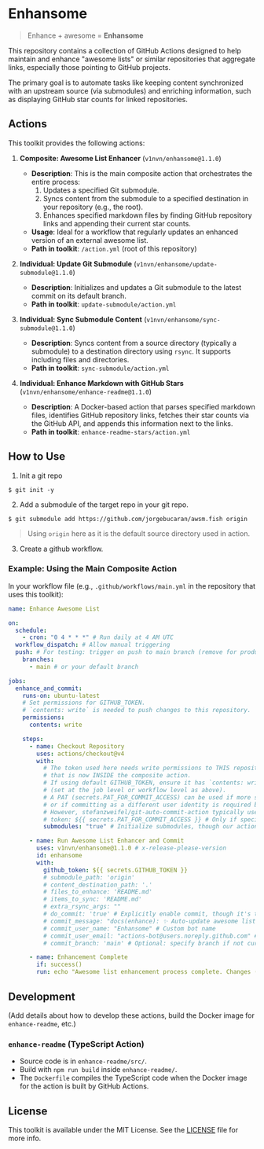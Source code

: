 # Enhansome

> Enhance + awesome = **Enhansome**

This repository contains a collection of GitHub Actions designed to help maintain and enhance "awesome lists" or similar repositories that aggregate links, especially those pointing to GitHub projects.

The primary goal is to automate tasks like keeping content synchronized with an upstream source (via submodules) and enriching information, such as displaying GitHub star counts for linked repositories.

## Actions

This toolkit provides the following actions:

1. **Composite: Awesome List Enhancer** (`v1nvn/enhansome@1.1.0`) <!-- x-release-please-version -->

    - **Description**: This is the main composite action that orchestrates the entire process:
      1. Updates a specified Git submodule.
      2. Syncs content from the submodule to a specified destination in your repository (e.g., the root).
      3. Enhances specified markdown files by finding GitHub repository links and appending their current star counts.
    - **Usage**: Ideal for a workflow that regularly updates an enhanced version of an external awesome list.
    - **Path in toolkit**: `/action.yml` (root of this repository)

2. **Individual: Update Git Submodule** (`v1nvn/enhansome/update-submodule@1.1.0`) <!-- x-release-please-version -->

    - **Description**: Initializes and updates a Git submodule to the latest commit on its default branch.
    - **Path in toolkit**: `update-submodule/action.yml`

3. **Individual: Sync Submodule Content** (`v1nvn/enhansome/sync-submodule@1.1.0`) <!-- x-release-please-version -->

    - **Description**: Syncs content from a source directory (typically a submodule) to a destination directory using `rsync`. It supports including files and directories.
    - **Path in toolkit**: `sync-submodule/action.yml`

4. **Individual: Enhance Markdown with GitHub Stars** (`v1nvn/enhansome/enhance-readme@1.1.0`) <!-- x-release-please-version -->
    - **Description**: A Docker-based action that parses specified markdown files, identifies GitHub repository links, fetches their star counts via the GitHub API, and appends this information next to the links.
    - **Path in toolkit**: `enhance-readme-stars/action.yml`

## How to Use

1. Init a git repo

```shell
$ git init -y
```

2. Add a submodule of the target repo in your git repo.

```shell
$ git submodule add https://github.com/jorgebucaran/awsm.fish origin
```

> Using `origin` here as it is the default source directory used in action.

3. Create a github workflow.

### Example: Using the Main Composite Action

In your workflow file (e.g., `.github/workflows/main.yml` in the repository that uses this toolkit):

```yaml
name: Enhance Awesome List

on:
  schedule:
    - cron: "0 4 * * *" # Run daily at 4 AM UTC
  workflow_dispatch: # Allow manual triggering
  push: # For testing: trigger on push to main branch (remove for production if noisy)
    branches:
      - main # or your default branch

jobs:
  enhance_and_commit:
    runs-on: ubuntu-latest
    # Set permissions for GITHUB_TOKEN.
    # `contents: write` is needed to push changes to this repository.
    permissions:
      contents: write

    steps:
      - name: Checkout Repository
        uses: actions/checkout@v4
        with:
          # The token used here needs write permissions to THIS repository for the commit/push step
          # that is now INSIDE the composite action.
          # If using default GITHUB_TOKEN, ensure it has `contents: write` permission
          # (set at the job level or workflow level as above).
          # A PAT (secrets.PAT_FOR_COMMIT_ACCESS) can be used if more specific permissions are needed
          # or if committing as a different user identity is required by the commit action.
          # However, stefanzweifel/git-auto-commit-action typically uses the GITHUB_TOKEN.
          # token: ${{ secrets.PAT_FOR_COMMIT_ACCESS }} # Only if specific PAT is needed for checkout/commit identity
          submodules: "true" # Initialize submodules, though our action will update 'origin'

      - name: Run Awesome List Enhancer and Commit
        uses: v1nvn/enhansome@1.1.0 # x-release-please-version
        id: enhansome
        with:
          github_token: ${{ secrets.GITHUB_TOKEN }}
          # submodule_path: 'origin'
          # content_destination_path: '.'
          # files_to_enhance: 'README.md'
          # items_to_sync: 'README.md'
          # extra_rsync_args: ""
          # do_commit: 'true' # Explicitly enable commit, though it's the default in the toolkit
          # commit_message: "docs(enhance): ✨ Auto-update awesome list with latest content and star counts"
          # commit_user_name: "Enhansome" # Custom bot name
          # commit_user_email: "actions-bot@users.noreply.github.com" # Standard GitHub Actions bot email
          # commit_branch: 'main' # Optional: specify branch if not current

      - name: Enhancement Complete
        if: success()
        run: echo "Awesome list enhancement process complete. Changes (if any) have been committed by the toolkit."
```

## Development

(Add details about how to develop these actions, build the Docker image for `enhance-readme`, etc.)

### `enhance-readme` (TypeScript Action)

- Source code is in `enhance-readme/src/`.
- Build with `npm run build` inside `enhance-readme/`.
- The `Dockerfile` compiles the TypeScript code when the Docker image for the action is built by GitHub Actions.

## License

This toolkit is available under the MIT License. See the [LICENSE](LICENSE) file for more info.
